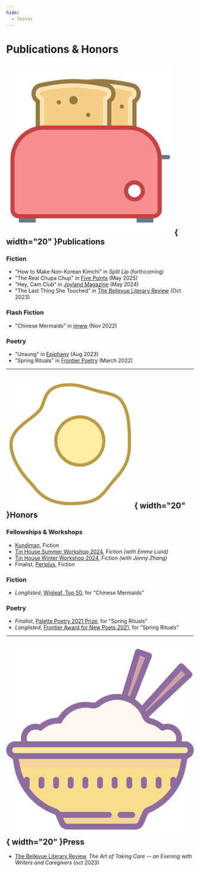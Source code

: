 ```yaml
---
hide:
  - footer
---
```


# Publications & Honors 

<div class="pubs_honors" markdown>

## ![toaster](assets/toaster.png){  width="20" }Publications

### Fiction  
- "How to Make Non-Korean Kimchi" in *Split Lip* (forthcoming)
- "The Real Chupa Chup" in [Five Points](https://fivepoints.gsu.edu/issue/five-points-vol-24-no-1/) (May 2025)
- "Hey, Cam Club" in [Joyland Magazine](https://joylandmagazine.com/fiction/hey-cam-club/) (May 2024)
- "The Last Thing She Touched" in [The Bellevue Literary Review](https://blreview.org/table-of-contents/issue-45/) (Oct 2023)

### Flash Fiction 
- "Chinese Mermaids" in [jmww](https://jmwwblog.wordpress.com/2022/11/23/flash-fiction-chinese-mermaids-by-stephanie-isan/) (Nov 2022)

### Poetry
- "Unsung" in [Epiphany](https://epiphanyzine.com/features/2023/8/8/unsung-by-stephanie-isan) (Aug 2023)
- "Spring Rituals" in [Frontier Poetry](https://www.frontierpoetry.com/2022/03/04/poetry-stephanie-isan/) (March 2022) 

---

## ![eggs](assets/eggs.png){  width="20" }Honors

### Fellowships & Workshops
- [Kundiman](http://www.kundiman.org/), Fiction 
- [Tin House Summer Workshop 2024](https://tinhouse.com/workshop/summer-workshop-2/), Fiction *(with Emme Lund)*
- [Tin House Winter Workshop 2024](https://tinhouse.com/workshop/winter-workshop/), Fiction *(with Jenny Zhang)*
- Finalist, [Periplus](https://twitter.com/PeriplusCollect), Fiction 

### Fiction 
- *Longlisted*, [Wigleaf, Top 50](https://wigleaf.com/2023longlist.htm), for "Chinese Mermaids"

### Poetry
- *Finalist*, [Palette Poetry 2021 Prize](https://www.palettepoetry.com/2021/11/09/winners-and-finalists-for-the-2021-palette-poetry-prize/), for "Spring Rituals"  
- *Longlisted*, [Frontier Award for New Poets 2021](https://www.frontierpoetry.com/2021/12/13/2021-anp-winners-finalists/), for "Spring Rituals" 

---

## ![rice](assets/rice.png){  width="20" }Press

- [The Bellevue Literary Review](https://blreview.org/recent-news/blr-fall-2023-theartoftakingcare/), *The Art of Taking Care -- an Evening with Writers and Caregivers* (oct 2023)
</div>
